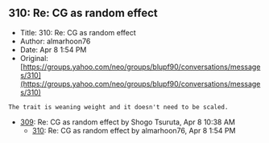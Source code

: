 ## 310: Re: CG as random effect

- Title: 310: Re: CG as random effect
- Author: almarhoon76
- Date: Apr 8 1:54 PM
- Original: [https://groups.yahoo.com/neo/groups/blupf90/conversations/messages/310](https://groups.yahoo.com/neo/groups/blupf90/conversations/messages/310)

```
The trait is weaning weight and it doesn't need to be scaled. 
```

- [309](0309.md): Re: CG as random effect by Shogo Tsuruta, Apr 8 10:38 AM
    - [310](0310.md): Re: CG as random effect by almarhoon76, Apr 8 1:54 PM
